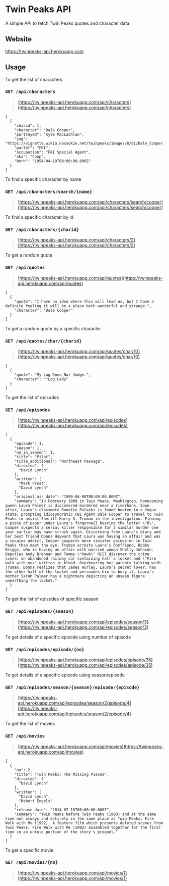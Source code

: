 # Twin Peaks API
A simple API to fetch Twin Peaks quotes and character data

## Website
https://twinpeaks-api.herokuapp.com

## Usage

To get the list of characters

### `GET /api/characters`

> [https://twinpeaks-api.herokuapp.com/api/characters](https://twinpeaks-api.herokuapp.com/api/characters)

	[
	  {
	    "charid": 1,
	    "character": "Dale Cooper",
	    "portrayed": "Kyle MacLachlan",
	    "img": "https://vignette.wikia.nocookie.net/twinpeaks/images/8/81/Dale_Cooper_(2010s).jpg",
	    "partof": "FBI",
	    "occupation": "FBI Special Agent",
	    "aka": "Coop",
	    "born": "1954-04-19T00:00:00.000Z"
	  }
	]

To find a specific character by name

### `GET /api/characters/search/{name}`

> [https://twinpeaks-api.herokuapp.com/api/characters/search/cooper](https://twinpeaks-api.herokuapp.com/api/characters/search/cooper)

To find a specific character by id

### `GET /api/characters/{charid}`

> [https://twinpeaks-api.herokuapp.com/api/characters/2](https://twinpeaks-api.herokuapp.com/api/characters/2)

To get a random quote

### `GET /api/quotes`

> [https://twinpeaks-api.herokuapp.com/api/quotes](https://twinpeaks-api.herokuapp.com/api/quotes)

	[
	  {
	    "quote": "I have no idea where this will lead us, but I have a definite feeling it will be a place both wonderful and strange.",
	    "character": "Dale Cooper"
	  }
	]
  
To get a random quote by a specific character

### `GET /api/quotes/char/{charid}`

> [https://twinpeaks-api.herokuapp.com/api/quotes/char/10](https://twinpeaks-api.herokuapp.com/api/quotes/char/10)

	[
	  {
	    "quote": "My Log Does Not Judge.",
	    "character": ""Log Lady"
	  }
	]

To get the list of episodes

### `GET /api/episodes`

> [https://twinpeaks-api.herokuapp.com/api/episodes](https://twinpeaks-api.herokuapp.com/api/episodes)

	[
	  {
	    "episode": 1,
	    "season": 1,
	    "no_in_season": 1,
	    "title": "Pilot",
	    "title_additional": "Northwest Passage",
	    "directed": [
	      "David Lynch"
	    ],
	    "written": [
	      "Mark Frost",
	      "David Lynch"
	    ],
	    "original_air_date": "1990-04-08T00:00:00.000Z",
	    "summary": "In February 1989 in Twin Peaks, Washington, homecoming queen Laura Palmer is discovered murdered near a riverbank. Soon after, Laura's classmate Ronette Pulaski is found beaten in a fugue state, prompting idiosyncratic FBI Agent Dale Cooper to travel to Twin Peaks to assist Sheriff Harry S. Truman in the investigation. Finding a piece of paper under Laura's fingernail bearing the letter \"R\", Cooper suspects a serial killer responsible for a similar murder one year earlier may have struck again. Discerning from Laura's diary and her best friend Donna Hayward that Laura was having an affair and was a cocaine addict, Cooper suspects more sinister goings-on in Twin Peaks than meet the eye. Truman arrests Laura's boyfriend, Bobby Briggs, who is having an affair with married woman Shelly Johnson. Deputies Andy Brennan and Tommy \"Hawk\" Hill discover the crime scene: an abandoned railway car containing half a locket and \"Fire walk with me\" written in blood. Overhearing her parents talking with Truman, Donna realizes that James Hurley, Laura’s secret lover, has the other half of the locket and persuades him to bury it. Laura's mother Sarah Palmer has a nightmare depicting an unseen figure unearthing the locket."
	  }
	]

To get the list of episodes of specific season

### `GET /api/episodes/{season}`

> [https://twinpeaks-api.herokuapp.com/api/episodes/season/3](https://twinpeaks-api.herokuapp.com/api/episodes/season/3)

To get details of a specific episode using number of episode

### `GET /api/episodes/episode/{no}`

> [https://twinpeaks-api.herokuapp.com/api/episodes/episode/35](https://twinpeaks-api.herokuapp.com/api/episodes/episode/35)

To get details of a specific episode using season/episode

### `GET /api/episodes/season/{season}/episode/{episode}`

> [https://twinpeaks-api.herokuapp.com/api/episodes/season/2/episode/4](https://twinpeaks-api.herokuapp.com/api/episodes/season/2/episode/4)

To get the list of movies

### `GET /api/movies`

> [https://twinpeaks-api.herokuapp.com/api/movies](https://twinpeaks-api.herokuapp.com/api/movies)

	[
	  {
	    "no": 2,
	    "title": "Twin Peaks: The Missing Pieces",
	    "directed": [
	      "David Lynch"
	    ],
	    "written": [
	      "David Lynch",
	      "Robert Engels"
	    ],
	    "release_date": "2014-07-16T00:00:00.000Z",
	    "summary": "Twin Peaks before Twin Peaks (1990) and at the same time not always and entirely in the same place as Twin Peaks: Fire Walk with Me (1992). A feature film which presents deleted scenes from Twin Peaks: Fire Walk with Me (1992) assembled together for the first time in an untold portion of the story's prequel."
	  }
	]

To get a specific movie

### `GET /api/movies/{no}`

> [https://twinpeaks-api.herokuapp.com/api/movies/1](https://twinpeaks-api.herokuapp.com/api/movies/1)
